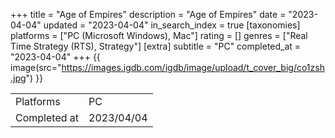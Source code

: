 +++
title = "Age of Empires"
description = "Age of Empires"
date = "2023-04-04"
updated = "2023-04-04"
in_search_index = true
[taxonomies]
platforms = ["PC (Microsoft Windows), Mac"]
rating = []
genres = ["Real Time Strategy (RTS), Strategy"]
[extra]
subtitle = "PC"
completed_at = "2023-04-04"
+++
{{ image(src="https://images.igdb.com/igdb/image/upload/t_cover_big/co1zsh.jpg") }}

|              |            |
| ------------ | ---------- |
| Platforms    | PC |
| Completed at | 2023/04/04 |

